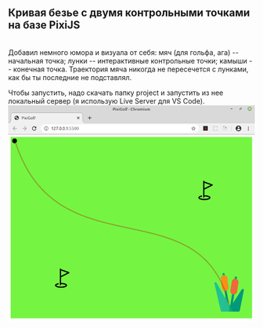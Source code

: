 ## Кривая безье с двумя контрольными точками на базе PixiJS
\
Добавил немного юмора и визуала от себя: мяч (для гольфа, ага) -- начальная точка; лунки -- интерактивные контрольные точки; камыши -- конечная точка. Траектория мяча никогда не пересечется с лунками, как бы ты последние не подставлял.

Чтобы запустить, надо скачать папку project и запустить из нее локальный сервер (я использую Live Server для VS Code).
\
![pic](01.png)
